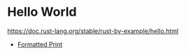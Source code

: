 # Hello World

https://doc.rust-lang.org/stable/rust-by-example/hello.html

- [Formatted Print](./02-formatted-print)
